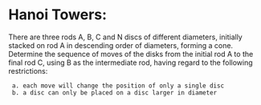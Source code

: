 # Hanoi Towers:

There are three rods A, B, C and N discs of different diameters, initially stacked on rod A
in descending order of diameters, forming a cone. Determine the sequence of moves
of the disks from the initial rod A to the final rod C, using B as the intermediate rod,
having regard to the following restrictions:

     a. each move will change the position of only a single disc
     b. a disc can only be placed on a disc larger in diameter
